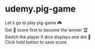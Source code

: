 # udemy.pig-game
Let's go to play pig-game 🎮 <br/>
Get 💯 score first to become the winner 🏆 <br/>
Switch the player if dice displays one dot 🎲 <br/>
Click hold button to save score <br/>

